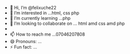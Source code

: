 - 👋 Hi, I’m @felixuche22
- 👀 I’m interested in ...html, css php
- 🌱 I’m currently learning ...php
- 💞️ I’m looking to collaborate on ... html amd css amd php
- 
- 📫 How to reach me ...07046207808
- 😄 Pronouns: ...
- ⚡ Fun fact: ...

<!---
felixuche22/felixuche22 is a ✨ special ✨ repository because its `README.md` (this file) appears on your GitHub profile.
You can click the Preview link to take a look at your changes.
--->
